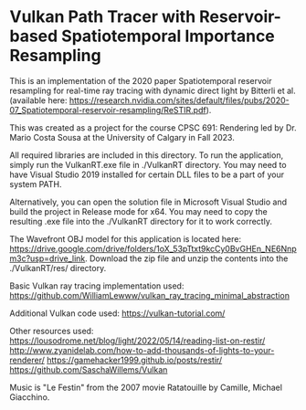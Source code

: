 # Vulkan Path Tracer with Reservoir-based Spatiotemporal Importance Resampling

This is an implementation of the 2020 paper Spatiotemporal reservoir resampling for real-time ray tracing with dynamic direct light by Bitterli et al. (available here: https://research.nvidia.com/sites/default/files/pubs/2020-07_Spatiotemporal-reservoir-resampling/ReSTIR.pdf).

This was created as a project for the course CPSC 691: Rendering led by Dr. Mario Costa Sousa at the University of Calgary in Fall 2023.

All required libraries are included in this directory. To run the application, simply run the VulkanRT.exe file in ./VulkanRT directory. You may need to have Visual Studio 2019 installed for certain DLL files to be a part of your system PATH.

Alternatively, you can open the solution file in Microsoft Visual Studio and build the project in Release mode for x64. You may need to copy the resulting .exe file into the ./VulkanRT directory for it to work correctly.

The Wavefront OBJ model for this application is located here: https://drive.google.com/drive/folders/1oX_53pTtxt9kcCy0BvGHEn_NE6Nnpm3c?usp=drive_link. Download the zip file and unzip the contents into the ./VulkanRT/res/ directory.

Basic Vulkan ray tracing implementation used:
    https://github.com/WilliamLewww/vulkan_ray_tracing_minimal_abstraction

Additional Vulkan code used:
    https://vulkan-tutorial.com/

Other resources used:
    https://lousodrome.net/blog/light/2022/05/14/reading-list-on-restir/
    http://www.zyanidelab.com/how-to-add-thousands-of-lights-to-your-renderer/
    https://gamehacker1999.github.io/posts/restir/
    https://github.com/SaschaWillems/Vulkan

Music is "Le Festin" from the 2007 movie Ratatouille by Camille, Michael Giacchino.